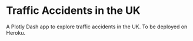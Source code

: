 # Traffic Accidents in the UK

A Plotly Dash app to explore traffic accidents in the UK. To be deployed on Heroku.
